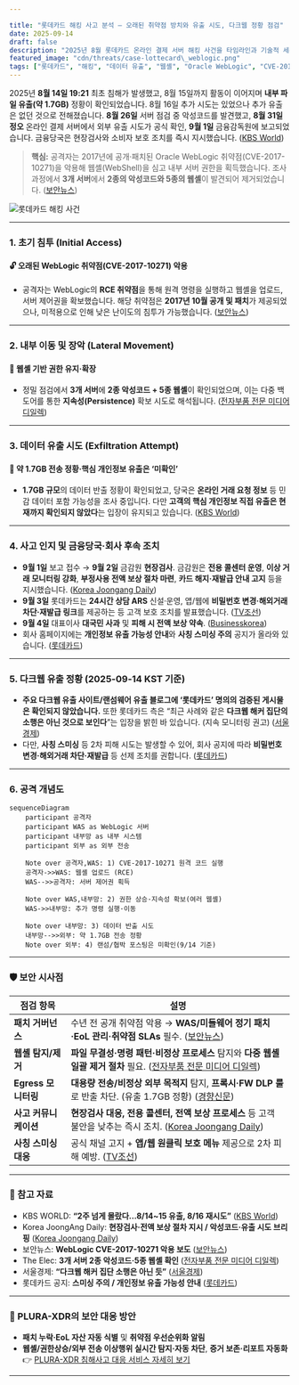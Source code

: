 ```yaml
---

title: "롯데카드 해킹 사고 분석 – 오래된 취약점 방치와 유출 시도, 다크웹 정황 점검"
date: 2025-09-14
draft: false
description: "2025년 8월 롯데카드 온라인 결제 서버 해킹 사건을 타임라인과 기술적 세부, 다크웹 유출 여부, 금융당국 후속 조치까지 종합 정리합니다."
featured_image: "cdn/threats/case-lottecard\_weblogic.png"
tags: ["롯데카드", "해킹", "데이터 유출", "웹셸", "Oracle WebLogic", "CVE-2017-10271", "금융보안", "침해사고"]
---
```


2025년 **8월 14일 19:21** 최초 침해가 발생했고, 8월 15일까지 활동이 이어지며 **내부 파일 유출(약 1.7GB)** 정황이 확인되었습니다. 8월 16일 추가 시도는 있었으나 추가 유출은 없던 것으로 전해졌습니다. **8월 26일** 서버 점검 중 악성코드를 발견했고, **8월 31일 정오** 온라인 결제 서버에서 외부 유출 시도가 공식 확인, **9월 1일** 금융감독원에 보고되었습니다. 금융당국은 현장검사와 소비자 보호 조치를 즉시 지시했습니다. ([KBS World][1])

> **핵심:** 공격자는 2017년에 공개·패치된 Oracle WebLogic 취약점(CVE-2017-10271)을 악용해 웹셸(WebShell)을 심고 내부 서버 권한을 획득했습니다. 조사 과정에서 **3개 서버**에서 **2종의 악성코드와 5종의 웹셸**이 발견되어 제거되었습니다. ([보안뉴스][2])

<!--more-->

![롯데카드 해킹 사건](https://blog.plura.io/cdn/threats/case-lottecard_weblogic.png)

---

### 1. **초기 침투 (Initial Access)**

#### 🔓 **오래된 WebLogic 취약점(CVE-2017-10271) 악용**

* 공격자는 WebLogic의 **RCE 취약점**을 통해 원격 명령을 실행하고 웹셸을 업로드, 서버 제어권을 확보했습니다. 해당 취약점은 **2017년 10월 공개 및 패치**가 제공되었으나, 미적용으로 인해 낮은 난이도의 침투가 가능했습니다. ([보안뉴스][2])

---

### 2. **내부 이동 및 장악 (Lateral Movement)**

#### 🚨 **웹셸 기반 권한 유지·확장**

* 정밀 점검에서 **3개 서버**에 **2종 악성코드 + 5종 웹셸**이 확인되었으며, 이는 다중 백도어를 통한 **지속성(Persistence)** 확보 시도로 해석됩니다. ([전자부품 전문 미디어 디일렉][3])

---

### 3. **데이터 유출 시도 (Exfiltration Attempt)**

#### 📂 **약 1.7GB 전송 정황·핵심 개인정보 유출은 ‘미확인’**

* **1.7GB 규모**의 데이터 반출 정황이 확인되었고, 당국은 **온라인 거래 요청 정보** 등 민감 데이터 포함 가능성을 조사 중입니다. 다만 **고객의 핵심 개인정보 직접 유출은 현재까지 확인되지 않았다**는 입장이 유지되고 있습니다. ([KBS World][1])

---

### 4. **사고 인지 및 금융당국·회사 후속 조치**

* **9월 1일** 보고 접수 → **9월 2일** 금감원 **현장검사**. 금감원은 **전용 콜센터 운영**, **이상 거래 모니터링 강화**, **부정사용 전액 보상 절차 마련**, **카드 해지·재발급 안내 고지** 등을 지시했습니다. ([Korea Joongang Daily][4])
* **9월 3일** 롯데카드는 **24시간 상담 ARS** 신설·운영, 앱/웹에 **비밀번호 변경·해외거래 차단·재발급 링크**를 제공하는 등 고객 보호 조치를 발표했습니다. ([TV조선][5])
* **9월 4일** 대표이사 **대국민 사과** 및 **피해 시 전액 보상 약속**. ([Businesskorea][6])
* 회사 홈페이지에는 **개인정보 유출 가능성 안내**와 **사칭 스미싱 주의** 공지가 올라와 있습니다. ([롯데카드][7])

---

### 5. **다크웹 유출 정황 (2025-09-14 KST 기준)**

* **주요 다크웹 유출 사이트/랜섬웨어 유출 블로그에 ‘롯데카드’ 명의의 검증된 게시물은 확인되지 않았습니다.** 또한 롯데카드 측은 “최근 사례와 같은 **다크웹 해커 집단의 소행은 아닌 것으로 보인다**”는 입장을 밝힌 바 있습니다. (지속 모니터링 권고) ([서울경제][8])
* 다만, **사칭 스미싱** 등 2차 피해 시도는 발생할 수 있어, 회사 공지에 따라 **비밀번호 변경·해외거래 차단·재발급** 등 선제 조치를 권합니다. ([롯데카드][7])

---

### 6. **공격 개념도**

```mermaid
sequenceDiagram
    participant 공격자
    participant WAS as WebLogic 서버
    participant 내부망 as 내부 시스템
    participant 외부 as 외부 전송

    Note over 공격자,WAS: 1) CVE-2017-10271 원격 코드 실행
    공격자->>WAS: 웹셸 업로드 (RCE)
    WAS-->>공격자: 서버 제어권 획득

    Note over WAS,내부망: 2) 권한 상승·지속성 확보(여러 웹셸)
    WAS->>내부망: 추가 명령 실행·이동

    Note over 내부망: 3) 데이터 반출 시도
    내부망-->>외부: 약 1.7GB 전송 정황
    Note over 외부: 4) 랜섬/협박 포스팅은 미확인(9/14 기준)
```

---

### 🛡️ 보안 시사점

| 점검 항목           | 설명                                                                              |
| --------------- | ------------------------------------------------------------------------------- |
| **패치 거버넌스**     | 수년 전 공개 취약점 악용 → **WAS/미들웨어 정기 패치·EoL 관리·취약점 SLAs** 필수. ([보안뉴스][2])             |
| **웹셸 탐지/제거**    | **파일 무결성·명령 패턴·비정상 프로세스** 탐지와 **다중 웹셸 일괄 제거 절차** 필요. ([전자부품 전문 미디어 디일렉][3])     |
| **Egress 모니터링** | **대용량 전송/비정상 외부 목적지** 탐지, **프록시·FW DLP 룰**로 반출 차단. (유출 1.7GB 정황) ([경향신문][9])    |
| **사고 커뮤니케이션**   | **현장검사 대응, 전용 콜센터, 전액 보상 프로세스** 등 고객 불안을 낮추는 즉시 조치. ([Korea Joongang Daily][4]) |
| **사칭 스미싱 대응**   | 공식 채널 고지 + **앱/웹 원클릭 보호 메뉴** 제공으로 2차 피해 예방. ([TV조선][5])                         |

---

### 📑 참고 자료

* KBS WORLD: **“2주 넘게 몰랐다…8/14\~15 유출, 8/16 재시도”** ([KBS World][1])
* Korea JoongAng Daily: **현장검사·전액 보상 절차 지시 / 악성코드·유출 시도 브리핑** ([Korea Joongang Daily][4])
* 보안뉴스: **WebLogic CVE-2017-10271 악용 보도** ([보안뉴스][2])
* The Elec: **3개 서버 2종 악성코드·5종 웹셸 확인** ([전자부품 전문 미디어 디일렉][3])
* 서울경제: **“다크웹 해커 집단 소행은 아닌 듯”** ([서울경제][8])
* 롯데카드 공지: **스미싱 주의 / 개인정보 유출 가능성 안내** ([롯데카드][7])

---

### 🌟 PLURA-XDR의 보안 대응 방안

* **패치 누락·EoL 자산 자동 식별** 및 **취약점 우선순위화 알림**
* **웹셸/권한상승/외부 전송 이상행위 실시간 탐지·자동 차단**, **증거 보존·리포트 자동화**
  👉 [PLURA-XDR 침해사고 대응 서비스 자세히 보기](https://www.plura.io/underattack)

---

[1]: https://world.kbs.co.kr/service/news_view.htm?Seq_Code=195733&lang=e "Lotte Card Had Been Unaware of Hacking Incident for Over Two Weeks l KBS WORLD"
[2]: https://m.boannews.com/html/detail.html?idx=139047&tab_type=1&utm_source=chatgpt.com "롯데카드, 2017년 공개된 취약점에 당했다...“제2금융권 전반 ..."
[3]: https://www.thelec.kr/news/articleView.html?idxno=40144&utm_source=chatgpt.com "롯데카드, 서버 악성코드 감염…\"고객 정보 유출 없는 듯\""
[4]: https://koreajoongangdaily.joins.com/news/2025-09-02/business/industry/Watchdog-orders-Lotte-Card-to-compensate-victims-of-hack/2389681?utm_source=chatgpt.com "Watchdog orders Lotte Card to compensate victims of hack"
[5]: https://news.tvchosun.com/site/data/html_dir/2025/09/03/2025090390165.html?utm_source=chatgpt.com "해킹 공격 받은 롯데카드, 고객보호 조치 강화…\"피해 발생 시 선 ..."
[6]: https://www.businesskorea.co.kr/news/articleView.html?idxno=251136&utm_source=chatgpt.com "Lotte Card CEO Promises Full Compensation for Hacking ..."
[7]: https://www.lottecard.co.kr/app/LPEVNCA_V100.lc?newsSeq=3502 "롯데카드 개인 - 공지사항"
[8]: https://www.sedaily.com/NewsView/2GXQFL6KS6 "'회원 수 970만' 롯데카드 해킹 공격…고객정보 유출 여부 확인 중 | 서울경제"
[9]: https://www.khan.co.kr/article/202509012125001?utm_source=chatgpt.com "롯데카드도 '해킹 사고' 데이터 1.7GB 유출···“서버 악성코드 ..."
